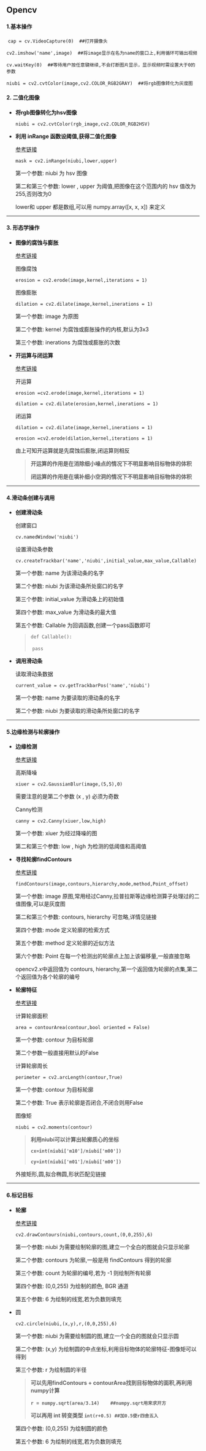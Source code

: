 ## Opencv

#### 1.基本操作

​		`cap = cv.VideoCapture(0)  ##打开摄像头`

​		`cv2.imshow('name',image)  ##将image显示在名为name的窗口上,利用循环可输出视频`

​		`cv.waitKey(0)  ##等待用户按任意键继续,不会打断图片显示，显示视频时需设置大于0的参数`

​		`niubi = cv2.cvtColor(image,cv2.COLOR_RGB2GRAY)  ##将rgb图像转化为灰度图`

#### 2. 二值化图像

* **将rgb图像转化为hsv图像**

  `niubi = cv2.cvtColor(rgb_image,cv2.COLOR_RGB2HSV)`

* **利用 inRange 函数设阈值,获得二值化图像**

  [参考链接](https://blog.csdn.net/hjxu2016/article/details/77834599)
  
  `mask = cv2.inRange(niubi,lower,upper)`
  
  第一个参数: niubi 为 hsv 图像
  
  第二和第三个参数: lower , upper 为阈值,把图像在这个范围内的 hsv 值改为255,否则改为0
  
  lower和 upper 都是数组,可以用 numpy.array([x, x, x]) 来定义

***

#### 3. 形态学操作

* **图像的腐蚀与膨胀**

  [参考链接](https://blog.csdn.net/hjxu2016/article/details/77837765)

  图像腐蚀

  `erosion = cv2.erode(image,kernel,iterations = 1)`

  图像膨胀

  `dilation = cv2.dilate(image,kernel,inerations = 1)`

  第一个参数: image 为原图

  第二个参数: kernel 为腐蚀或膨胀操作的内核,默认为3x3

  第三个参数: inerations 为腐蚀或膨胀的次数

  

* **开运算与闭运算**

  [参考链接](https://blog.csdn.net/chen134225/article/details/80874367?utm_medium=distribute.pc_relevant.none-task-blog-baidujs-2)

  开运算																

  `erosion =cv2.erode(image,kernel,iterations = 1)`

  `dilation = cv2.dilate(erosion,kernel,inerations = 1)`

  闭运算

  `dilation = cv2.dilate(image,kernel,inerations = 1)`

  `erosion =cv2.erode(dilation,kernel,iterations = 1)`

  由上可知开运算就是先腐蚀后膨胀,闭运算则相反

  > **开运算的作用是在消除细小噪点的情况下不明显影响目标物体的体积**
  >
  > **闭运算的作用是在填补细小空洞的情况下不明显影响目标物体的体积**

***

#### 4.滑动条创建与调用

 * **创建滑动条**

   创建窗口

   `cv.namedWindow('niubi')`

   设置滑动条参数

   `cv.createTrackbar('name','niubi',initial_value,max_value,Callable)`

   第一个参数: name 为该滑动条的名字

   第二个参数: niubi 为该滑动条所处窗口的名字

   第三个参数: initial_value 为滑动条上的初始值

   第四个参数: max_value 为滑动条的最大值

   第五个参数: Callable 为回调函数,创建一个pass函数即可

   > `def Callable():`
   >
   > ​	`pass`

 * **调用滑动条**

   读取滑动条数据

   `current_value = cv.getTrackbarPos('name','niubi')`

   第一个参数: name 为要读取的滑动条的名字

   第二个参数: niubi 为要读取的滑动条所处窗口的名字

***

#### 5.边缘检测与轮廓操作

* **边缘检测**

  [参考链接](https://blog.csdn.net/saltriver/article/details/80545571)

  高斯降噪

  `xiuer = cv2.GaussianBlur(image,(5,5),0)`

  需要注意的是第二个参数 (x , y) 必须为奇数

  Canny检测

  `canny = cv2.Canny(xiuer,low,high)`

  第一个参数: xiuer 为经过降噪的图

  第二和第三个参数: low , high 为检测的低阈值和高阈值

 * **寻找轮廓findContours**

   [参考链接](https://blog.csdn.net/dcrmg/article/details/51987348)

   `findContours(image,contours,hierarchy,mode,method,Point_offset)`

   第一个参数: image 原图,常用经过Canny,拉普拉斯等边缘检测算子处理过的二值图像,可以是灰度图

   第二和第三个参数: contours, hierarchy 可忽略,详情见链接 

   第四个参数: mode 定义轮廓的检索方式

   第五个参数: method 定义轮廓的近似方法

   第六个参数: Point 在每一个检测出的轮廓点上加上该偏移量,一般直接忽略
   
   opencv2.x中返回值为 contours, hierarchy,第一个返回值为轮廓的点集,第二个返回值为各个轮廓的编号

* **轮廓特征**

  [参考链接](https://www.jianshu.com/p/6a71aceb8da6)

  计算轮廓面积

  `area = contourArea(contour,bool oriented = False)`

  第一个参数: contour 为目标轮廓

  第二个参数一般直接用默认的False

  计算轮廓周长

  `perimeter = cv2.arcLength(contour,True)`

  第一个参数: contour 为目标轮廓

  第二个参数: True 表示轮廓是否闭合,不闭合则用False

  图像矩

  `niubi = cv2.moments(contour)`

  > **利用niubi可以计算出轮廓质心的坐标**
  >
  > **`cx=int(niubi['m10']/niubi['m00'])`**
  >
  > **`cy=int(niubi['m01']/niubi['m00'])`**

  外接矩形,圆,拟合椭圆,形状匹配见链接

***

#### 6.标记目标

* **轮廓**

  [参考链接](https://www.jianshu.com/p/9c186c3bdfcc)

  `cv2.drawContours(niubi,contours,count,(0,0,255),6)`

  第一个参数: niubi 为需要绘制轮廓的图,建立一个全白的图就会只显示轮廓

  第二个参数: contours 为轮廓,一般是用 findContours 得到的轮廓

  第三个参数: count 为轮廓的编号,若为 -1 则绘制所有轮廓

  第四个参数: (0,0,255) 为绘制的颜色, BGR 通道

  第五个参数: 6 为绘制的线宽,若为负数则填充

* 圆

  `cv2.circle(niubi,(x,y),r,(0,0,255),6)`

  第一个参数: niubi 为需要绘制圆的图,建立一个全白的图就会只显示圆

  第二个参数: (x,y) 为绘制圆的中点坐标,利用目标物体的轮廓特征-图像矩可以得到

  第三个参数: r 为绘制圆的半径

  > **可以先用findContours + contourArea找到目标物体的面积,再利用numpy计算**
  >
  > **`r = numpy.sqrt(area/3.14)	##numpy.sqrt用来求开方`**
  >
  > **可以再用 int 转变类型	`int(r+0.5)	##加0.5使r四舍五入`**

  第四个参数: (0,0,255) 为绘制圆的颜色

  第五个参数: 6 为绘制的线宽,若为负数则填充

